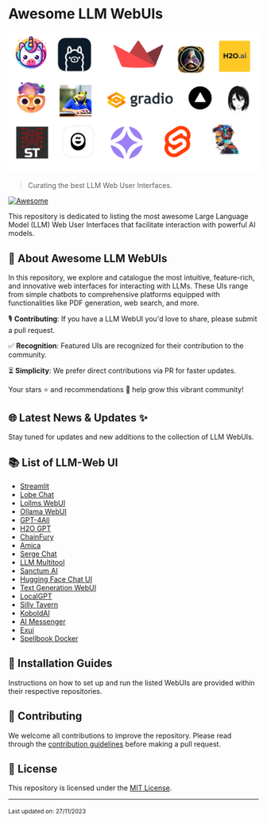 # Awesome LLM WebUIs

![LLM GUI](<Assets/Awesome GUI LLM.png>)

> Curating the best LLM Web User Interfaces.

[![Awesome](https://awesome.re/badge.svg)](https://awesome.re)

This repository is dedicated to listing the most awesome Large Language Model (LLM) Web User Interfaces that facilitate interaction with powerful AI models.

## 🚀 About Awesome LLM WebUIs

In this repository, we explore and catalogue the most intuitive, feature-rich, and innovative web interfaces for interacting with LLMs. These UIs range from simple chatbots to comprehensive platforms equipped with functionalities like PDF generation, web search, and more.

🎙️ **Contributing**: If you have a LLM WebUI you'd love to share, please submit a pull request.

✅ **Recognition**: Featured UIs are recognized for their contribution to the community.

⏳ **Simplicity**: We prefer direct contributions via PR for faster updates.

Your stars ⭐ and recommendations 🫶 help grow this vibrant community!

## 🌐 Latest News & Updates ✨

Stay tuned for updates and new additions to the collection of LLM WebUIs.

## 📚 List of LLM-Web UI

- [Streamlit](https://github.com/streamlit/streamlit)
- [Lobe Chat](https://github.com/lobehub/lobe-chat)
- [Lollms WebUI](https://github.com/ParisNeo/lollms-webui/)
- [Ollama WebUI](https://github.com/ollama-webui/ollama-webui)
- [GPT-4All](https://github.com/nomic-ai/gpt4all)
- [H2O GPT](https://github.com/h2oai/h2ogpt)
- [ChainFury](https://github.com/NimbleBoxAI/ChainFury)
- [Amica](https://github.com/semperai/amica)
- [Serge Chat](https://github.com/serge-chat/serge)
- [LLM Multitool](https://github.com/sedwards2009/llm-multitool)
- [Sanctum AI](https://sanctum.ai/)
- [Hugging Face Chat UI](https://github.com/huggingface/chat-ui)
- [Text Generation WebUI](https://github.com/oobabooga/text-generation-webui)
- [LocalGPT](https://github.com/PromtEngineer/localGPT)
- [Silly Tavern](https://github.com/SillyTavern/SillyTavern)
- [KoboldAI](https://github.com/LostRuins/koboldcpp)
- [AI Messenger](https://github.com/shinomakoi/AI-Messenger)
- [Exui](https://github.com/turboderp/exui)
- [Spellbook Docker](https://github.com/noco-ai/spellbook-docker)


## 📎 Installation Guides

Instructions on how to set up and run the listed WebUIs are provided within their respective repositories.

## 🤝 Contributing

We welcome all contributions to improve the repository. Please read through the [contribution guidelines](CONTRIBUTING.md) before making a pull request.

## 📜 License

This repository is licensed under the [MIT License](LICENSE).

---

<small>Last updated on: 27/11/2023</small>
